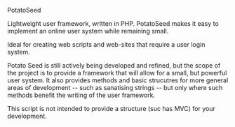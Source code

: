 PotatoSeed

Lightweight user framework, written in PHP. PotatoSeed makes it easy to implement an online user system while remaining small.

Ideal for creating web scripts and web-sites that require a user login system.

Potato Seed is still actively being developed and refined, but the scope of the project is to provide a framework that will allow for a small, but powerful user system. It also provides methods and basic strucutres for more general areas of development -- such as sanatising strings -- but only where such methods benefit the writing of the user framework.

This script is not intended to provide a structure (suc has MVC) for your development.

